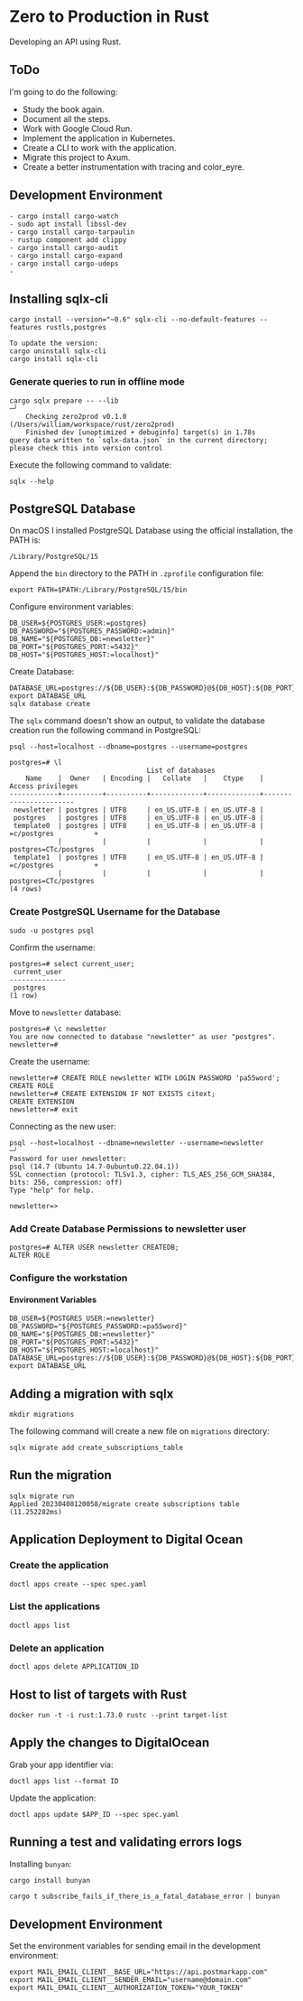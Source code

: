 # Zero to Production in Rust

Developing an API using Rust.

## ToDo

I'm going to do the following:

- Study the book again.
- Document all the steps.
- Work with Google Cloud Run.
- Implement the application in Kubernetes.
- Create a CLI to work with the application.
- Migrate this project to Axum.
- Create a better instrumentation with tracing and color_eyre.

## Development Environment

```commandline
- cargo install cargo-watch
- sudo apt install libssl-dev
- cargo install cargo-tarpaulin
- rustup component add clippy
- cargo install cargo-audit
- cargo install cargo-expand
- cargo install cargo-udeps
- 
```
## Installing sqlx-cli

```shell
cargo install --version="~0.6" sqlx-cli --no-default-features --features rustls,postgres

To update the version:
cargo uninstall sqlx-cli
cargo install sqlx-cli
```

### Generate queries to run in offline mode

```shell
cargo sqlx prepare -- --lib                                                                                                                                                                           ─╯
    Checking zero2prod v0.1.0 (/Users/william/workspace/rust/zero2prod)
    Finished dev [unoptimized + debuginfo] target(s) in 1.78s
query data written to `sqlx-data.json` in the current directory; please check this into version control
```

Execute the following command to validate:

```commandline
sqlx --help
```

## PostgreSQL Database

On macOS I installed PostgreSQL Database using the official installation, the PATH is:

```commandline
/Library/PostgreSQL/15
```

Append the `bin` directory to the PATH in `.zprofile` configuration file:

```commandline
export PATH=$PATH:/Library/PostgreSQL/15/bin
```

Configure environment variables:

```commandline
DB_USER=${POSTGRES_USER:=postgres}
DB_PASSWORD="${POSTGRES_PASSWORD:=admin}"
DB_NAME="${POSTGRES_DB:=newsletter}"
DB_PORT="${POSTGRES_PORT:=5432}"
DB_HOST="${POSTGRES_HOST:=localhost}"
```

Create Database:

```commandline
DATABASE_URL=postgres://${DB_USER}:${DB_PASSWORD}@${DB_HOST}:${DB_PORT}/${DB_NAME}
export DATABASE_URL
sqlx database create
```

The `sqlx` command doesn't show an output, to validate the database creation run the following command in PostgreSQL:

```commandline
psql --host=localhost --dbname=postgres --username=postgres

postgres=# \l
                                  List of databases
    Name    |  Owner   | Encoding |   Collate   |    Ctype    |   Access privileges   
------------+----------+----------+-------------+-------------+-----------------------
 newsletter | postgres | UTF8     | en_US.UTF-8 | en_US.UTF-8 | 
 postgres   | postgres | UTF8     | en_US.UTF-8 | en_US.UTF-8 | 
 template0  | postgres | UTF8     | en_US.UTF-8 | en_US.UTF-8 | =c/postgres          +
            |          |          |             |             | postgres=CTc/postgres
 template1  | postgres | UTF8     | en_US.UTF-8 | en_US.UTF-8 | =c/postgres          +
            |          |          |             |             | postgres=CTc/postgres
(4 rows)            
```

### Create PostgreSQL Username for the Database

```commandline
sudo -u postgres psql
```

Confirm the username:

```commandline
postgres=# select current_user;
 current_user 
--------------
 postgres
(1 row)
```

Move to `newsletter` database:

```commandline
postgres=# \c newsletter
You are now connected to database "newsletter" as user "postgres".
newsletter=# 
```

Create the username:

```commandline
newsletter=# CREATE ROLE newsletter WITH LOGIN PASSWORD 'pa55word';
CREATE ROLE
newsletter=# CREATE EXTENSION IF NOT EXISTS citext;
CREATE EXTENSION
newsletter=# exit
```

Connecting as the new user:

```commandline
psql --host=localhost --dbname=newsletter --username=newsletter                       ─╯
Password for user newsletter: 
psql (14.7 (Ubuntu 14.7-0ubuntu0.22.04.1))
SSL connection (protocol: TLSv1.3, cipher: TLS_AES_256_GCM_SHA384, bits: 256, compression: off)
Type "help" for help.

newsletter=> 
```

### Add Create Database Permissions to newsletter user

```commandline
postgres=# ALTER USER newsletter CREATEDB;
ALTER ROLE
```

### Configure the workstation

#### Environment Variables

```commandline
DB_USER=${POSTGRES_USER:=newsletter}
DB_PASSWORD="${POSTGRES_PASSWORD:=pa55word}"
DB_NAME="${POSTGRES_DB:=newsletter}"
DB_PORT="${POSTGRES_PORT:=5432}"
DB_HOST="${POSTGRES_HOST:=localhost}"
DATABASE_URL=postgres://${DB_USER}:${DB_PASSWORD}@${DB_HOST}:${DB_PORT}/${DB_NAME}
export DATABASE_URL
```

## Adding a migration with sqlx

```commandline
mkdir migrations
```

The following command will create a new file on `migrations` directory:

```commandline
sqlx migrate add create_subscriptions_table 
```

## Run the migration

```commandline
sqlx migrate run
Applied 20230408120058/migrate create subscriptions table (11.252282ms)
```

## Application Deployment to Digital Ocean

### Create the application

```shell
doctl apps create --spec spec.yaml
```

### List the applications

```shell
doctl apps list
```

### Delete an application

```shell
doctl apps delete APPLICATION_ID
```

## Host to list of targets with Rust

```shell
docker run -t -i rust:1.73.0 rustc --print target-list
```

## Apply the changes to DigitalOcean

Grab your app identifier via: 

```shell
doctl apps list --format ID
```

Update the application:

```shell
doctl apps update $APP_ID --spec spec.yaml
```

## Running a test and validating errors logs

Installing `bunyan`:

```rust
cargo install bunyan
```

```shell
cargo t subscribe_fails_if_there_is_a_fatal_database_error | bunyan
```

## Development Environment

Set the environment variables for sending email in the development environment:

```shell
export MAIL_EMAIL_CLIENT__BASE_URL="https://api.postmarkapp.com"
export MAIL_EMAIL_CLIENT__SENDER_EMAIL="username@domain.com"
export MAIL_EMAIL_CLIENT__AUTHORIZATION_TOKEN="YOUR_TOKEN"
```
